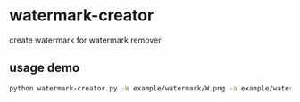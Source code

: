 # watermark-creator
create watermark for watermark remover

## usage demo
```bash
python watermark-creator.py -W example/watermark/W.png -a example/watermark/alpha.png -s example/images -p example/watermark-position.txt -r example/watermarked-image
```
